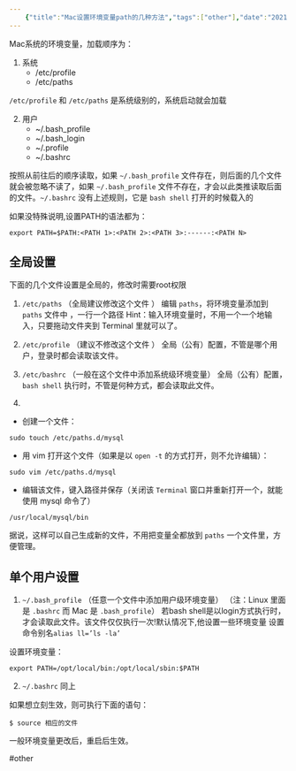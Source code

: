 ```yaml
---
    {"title":"Mac设置环境变量path的几种方法","tags":["other"],"date":"2021-05-28 17:57:43","categories":["other"],"cover":"https://cdn.jsdelivr.net/gh/im/oss@master/gallery/15.svg","thumbnail":"https://cdn.jsdelivr.net/gh/im/oss@master/gallery/15.svg"}
---
```

    

Mac系统的环境变量，加载顺序为：

1. 系统
	* /etc/profile
	* /etc/paths

`/etc/profile` 和 `/etc/paths` 是系统级别的，系统启动就会加载

2. 用户
	- ~/.bash_profile 
	- ~/.bash_login 
	- ~/.profile 
	- ~/.bashrc

按照从前往后的顺序读取，如果 `~/.bash_profile` 文件存在，则后面的几个文件就会被忽略不读了，如果 `~/.bash_profile` 文件不存在，才会以此类推读取后面的文件。`~/.bashrc` 没有上述规则，它是 `bash shell` 打开的时候载入的

如果没特殊说明,设置PATH的语法都为：

```
export PATH=$PATH:<PATH 1>:<PATH 2>:<PATH 3>:------:<PATH N>
```
<!--more-->
## 全局设置
下面的几个文件设置是全局的，修改时需要root权限

1. `/etc/paths` （全局建议修改这个文件 ）
编辑 `paths`，将环境变量添加到 `paths` 文件中 ，一行一个路径
Hint：输入环境变量时，不用一个一个地输入，只要拖动文件夹到 Terminal 里就可以了。

2. `/etc/profile` （建议不修改这个文件 ）
全局（公有）配置，不管是哪个用户，登录时都会读取该文件。

3. `/etc/bashrc` （一般在这个文件中添加系统级环境变量）
全局（公有）配置，`bash shell` 执行时，不管是何种方式，都会读取此文件。

4. 

- 创建一个文件：
```
sudo touch /etc/paths.d/mysql
```
- 用 vim 打开这个文件（如果是以 `open -t` 的方式打开，则不允许编辑）：
```
sudo vim /etc/paths.d/mysql
```
- 编辑该文件，键入路径并保存（关闭该 `Terminal` 窗口并重新打开一个，就能使用 mysql 命令了）
```
/usr/local/mysql/bin
```
据说，这样可以自己生成新的文件，不用把变量全都放到 `paths` 一个文件里，方便管理。

## 单个用户设置

1. `~/.bash_profile` （任意一个文件中添加用户级环境变量）
（注：Linux 里面是 `.bashrc` 而 Mac 是 `.bash_profile`）
若bash shell是以login方式执行时，才会读取此文件。该文件仅仅执行一次!默认情况下,他设置一些环境变量
设置命令别名`alias ll=’ls -la’`

设置环境变量：

```
export PATH=/opt/local/bin:/opt/local/sbin:$PATH
```

2. `~/.bashrc` 同上

如果想立刻生效，则可执行下面的语句：

```
$ source 相应的文件
```

一般环境变量更改后，重启后生效。

#other
